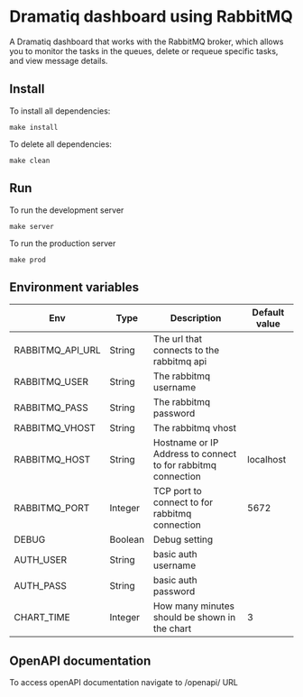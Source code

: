 # Dramatiq dashboard using RabbitMQ

A Dramatiq dashboard that works with the RabbitMQ broker, which allows you to monitor the tasks in the queues, delete or requeue specific tasks, and view message details.

## Install

To install all dependencies:

```
make install
```

To delete all dependencies:

```
make clean
```

## Run

To run the development server

```
make server
```

To run the production server

```
make prod
```
## Environment variables

| Env                | Type    | Description                                                  | Default value |
| ------------------ | ------- | ------------------------------------------------------------ | ------------- |
| RABBITMQ\_API\_URL | String  | The url that connects to the rabbitmq api                    | &nbsp;        |
| RABBITMQ\_USER     | String  | The rabbitmq username                                        | &nbsp;        |
| RABBITMQ\_PASS     | String  | The rabbitmq password                                        | &nbsp;        |
| RABBITMQ\_VHOST    | String  | The rabbitmq vhost                                           | &nbsp;        |
| RABBITMQ\_HOST     | String  | Hostname or IP Address to connect to for rabbitmq connection | localhost     |
| RABBITMQ\_PORT     | Integer | TCP port to connect to for rabbitmq connection               | 5672          |
| DEBUG              | Boolean | Debug setting                                                | &nbsp;        |
| AUTH\_USER         | String  | basic auth username                                          | &nbsp;        |
| AUTH\_PASS         | String  | basic auth password                                          | &nbsp;        |
| CHART\_TIME        | Integer | How many minutes should be shown in the chart                | 3             |

## OpenAPI documentation

To access openAPI documentation navigate to /openapi/ URL 